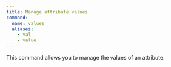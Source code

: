 ```yaml
---
title: Manage attribute values
command:
  name: values
  aliases:
    - val
    - value
---
```


This command allows you to manage the values of an attribute.
